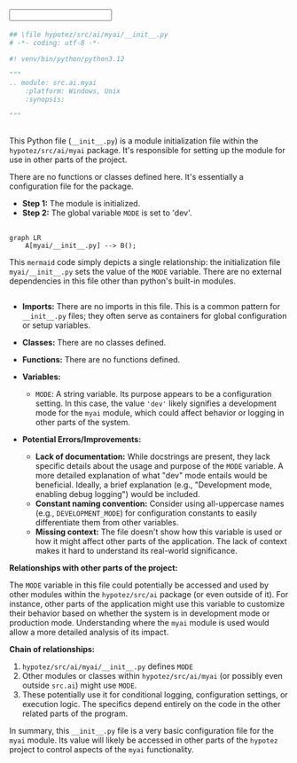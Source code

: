 ## <input code>

```python
## \file hypotez/src/ai/myai/__init__.py
# -*- coding: utf-8 -*-

#! venv/bin/python/python3.12

"""
.. module: src.ai.myai 
	:platform: Windows, Unix
	:synopsis:

"""

```

## <algorithm>

This Python file (`__init__.py`) is a module initialization file within the `hypotez/src/ai/myai` package.  It's responsible for setting up the module for use in other parts of the project.

There are no functions or classes defined here.  It's essentially a configuration file for the package.

* **Step 1:** The module is initialized.
* **Step 2:** The global variable `MODE` is set to 'dev'.


## <mermaid>

```mermaid
graph LR
    A[myai/__init__.py] --> B();
```

This `mermaid` code simply depicts a single relationship: the initialization file `myai/__init__.py` sets the value of the `MODE` variable.  There are no external dependencies in this file other than python's built-in modules.


## <explanation>

* **Imports:** There are no imports in this file. This is a common pattern for `__init__.py` files; they often serve as containers for global configuration or setup variables.

* **Classes:** There are no classes defined.

* **Functions:** There are no functions defined.

* **Variables:**
    * `MODE`: A string variable. Its purpose appears to be a configuration setting.  In this case, the value `'dev'` likely signifies a development mode for the `myai` module, which could affect behavior or logging in other parts of the system.

* **Potential Errors/Improvements:**

    * **Lack of documentation:** While docstrings are present, they lack specific details about the usage and purpose of the `MODE` variable.  A more detailed explanation of what "dev" mode entails would be beneficial.  Ideally, a brief explanation (e.g., "Development mode, enabling debug logging") would be included.
    * **Constant naming convention:** Consider using all-uppercase names (e.g., `DEVELOPMENT_MODE`) for configuration constants to easily differentiate them from other variables.
    * **Missing context:** The file doesn't show how this variable is used or how it might affect other parts of the application. The lack of context makes it hard to understand its real-world significance.


**Relationships with other parts of the project:**

The `MODE` variable in this file could potentially be accessed and used by other modules within the `hypotez/src/ai` package (or even outside of it). For instance, other parts of the application might use this variable to customize their behavior based on whether the system is in development mode or production mode.  Understanding where the `myai` module is used would allow a more detailed analysis of its impact.


**Chain of relationships:**

1. `hypotez/src/ai/myai/__init__.py` defines `MODE`
2. Other modules or classes within `hypotez/src/ai/myai` (or possibly even outside `src.ai`) might use `MODE`.
3. These potentially use it for conditional logging, configuration settings, or execution logic.  The specifics depend entirely on the code in the other related parts of the program.


In summary, this `__init__.py` file is a very basic configuration file for the `myai` module. Its value will likely be accessed in other parts of the `hypotez` project to control aspects of the `myai` functionality.